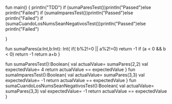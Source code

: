 fun main() {
    println("TDD")
    if (sumaParesTest())println("Passed")else println("Failed")
    if (sumaImparesTest())println("Passed")else println("Failed")
    if (sumaCuandoLosNumsSeanNegativosTest())println("Passed")else println("Failed")


}

fun sumaPares(a:Int,b:Int): Int{
     if( b%2!=0 || a%2!=0) return -1
    if (a < 0 && b < 0)  return -1 
     return a+b
}

fun sumaParesTest():Boolean{
    val actualValue= sumaPares(2,2)
    val expectedValue= 4
    return actualValue == expectedValue
}
fun sumaImparesTest():Boolean{
    val actualValue= sumaPares(3,3)
    val expectedValue= -1
    return actualValue == expectedValue
}
fun sumaCuandoLosNumsSeanNegativosTest():Boolean{
    val actualValue= sumaPares(3,3)
    val expectedValue= -1
    return actualValue == expectedValue
}

